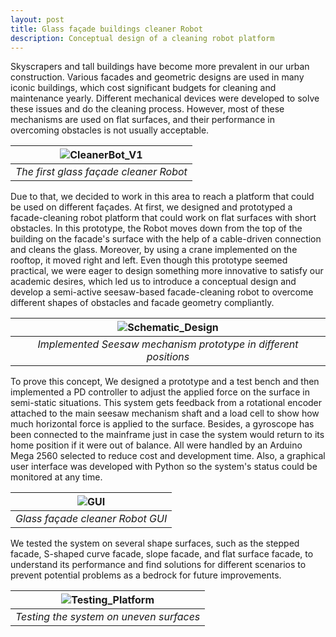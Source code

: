 ```yaml
---
layout: post
title: Glass façade buildings cleaner Robot
description: Conceptual design of a cleaning robot platform
---
```


Skyscrapers and tall buildings have become more prevalent in our urban construction. Various facades and geometric designs are used in many iconic buildings, which cost significant budgets for cleaning and maintenance yearly. Different mechanical devices were developed to solve these issues and do the cleaning process. However, most of these mechanisms are used on flat surfaces, and their performance in overcoming obstacles is not usually acceptable.

|![CleanerBot_V1](https://alireza-kargar.github.io/assets/CleanerBot/CleanerBot_2.PNG)|
|:-:|
|*The first glass façade cleaner Robot*|

Due to that, we decided to work in this area to reach a platform that could be used on different façades. At first, we designed and prototyped a facade-cleaning robot platform that could work on flat surfaces with short obstacles. In this prototype, the Robot moves down from the top of the building on the facade's surface with the help of a cable-driven connection and cleans the glass. Moreover, by using a crane implemented on the rooftop, it moved right and left.
Even though this prototype seemed practical, we were eager to design something more innovative to satisfy our academic desires, which led us to introduce a conceptual design and develop a semi-active seesaw-based facade-cleaning robot to overcome different shapes of obstacles and facade geometry compliantly.

|![Schematic_Design](https://alireza-kargar.github.io/assets/CleanerBot/CleanerBot_2.PNG)|
|:-:|
|*Implemented Seesaw mechanism prototype in different positions*|

To prove this concept, We designed a prototype and a test bench and then implemented a PD controller to adjust the applied force on the surface in semi-static situations. This system gets feedback from a rotational encoder attached to the main seesaw mechanism shaft and a load cell to show how much horizontal force is applied to the surface. Besides, a gyroscope has been connected to the mainframe just in case the system would return to its home position if it were out of balance. All were handled by an Arduino Mega 2560 selected to reduce cost and development time. Also, a graphical user interface was developed with Python so the system's status could be monitored at any time.

|![GUI](https://alireza-kargar.github.io/assets/CleanerBot/GUI.png)|
|:-:|
|*Glass façade cleaner Robot GUI*|

We tested the system on several shape surfaces, such as the stepped facade, S-shaped curve facade, slope facade, and flat surface facade, to understand its performance and find solutions for different scenarios to prevent potential problems as a bedrock for future improvements.

|![Testing_Platform](https://alireza-kargar.github.io/assets/CleanerBot/SurfacesTest.PNG)|
|:-:|
|*Testing the system on uneven surfaces*|